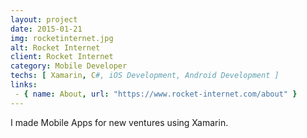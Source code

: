 ```yaml
---
layout: project
date: 2015-01-21
img: rocketinternet.jpg
alt: Rocket Internet
client: Rocket Internet
category: Mobile Developer
techs: [ Xamarin, C#, iOS Development, Android Development ]
links:
 - { name: About, url: "https://www.rocket-internet.com/about" }
---
```


I made Mobile Apps for new ventures using Xamarin.
